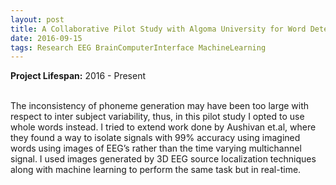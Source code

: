 ```yaml
---
layout: post
title: A Collaborative Pilot Study with Algoma University for Word Detection Using EEG Auditory Evoked Potentials
date: 2016-09-15
tags: Research EEG BrainComputerInterface MachineLearning
---
```

**Project Lifespan\:** 2016 - Present  
<br>

The inconsistency of phoneme generation may have been too large with respect to inter subject variability,  thus, in this pilot study I opted to use whole words instead.  I tried to extend work done by Aushivan et.al, where they found a way to isolate signals with 99% accuracy using imagined words using images of EEG’s rather than the time varying multichannel signal.  I used images generated by 3D EEG source localization techniques along with machine learning to perform the same task but in real-time.